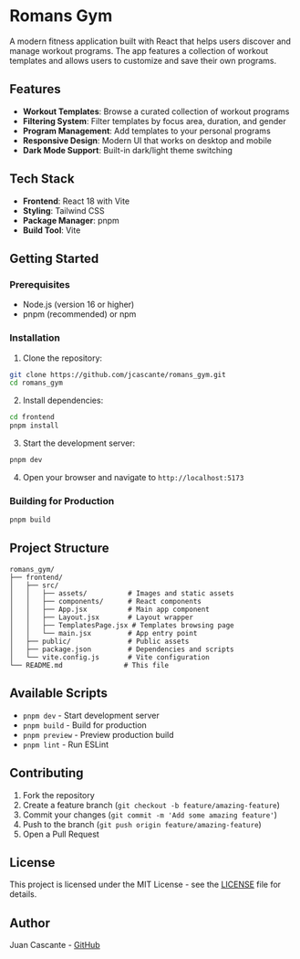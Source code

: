 # Romans Gym

A modern fitness application built with React that helps users discover and manage workout programs. The app features a collection of workout templates and allows users to customize and save their own programs.

## Features

- **Workout Templates**: Browse a curated collection of workout programs
- **Filtering System**: Filter templates by focus area, duration, and gender
- **Program Management**: Add templates to your personal programs
- **Responsive Design**: Modern UI that works on desktop and mobile
- **Dark Mode Support**: Built-in dark/light theme switching

## Tech Stack

- **Frontend**: React 18 with Vite
- **Styling**: Tailwind CSS
- **Package Manager**: pnpm
- **Build Tool**: Vite

## Getting Started

### Prerequisites

- Node.js (version 16 or higher)
- pnpm (recommended) or npm

### Installation

1. Clone the repository:
```bash
git clone https://github.com/jcascante/romans_gym.git
cd romans_gym
```

2. Install dependencies:
```bash
cd frontend
pnpm install
```

3. Start the development server:
```bash
pnpm dev
```

4. Open your browser and navigate to `http://localhost:5173`

### Building for Production

```bash
pnpm build
```

## Project Structure

```
romans_gym/
├── frontend/
│   ├── src/
│   │   ├── assets/          # Images and static assets
│   │   ├── components/      # React components
│   │   ├── App.jsx          # Main app component
│   │   ├── Layout.jsx       # Layout wrapper
│   │   ├── TemplatesPage.jsx # Templates browsing page
│   │   └── main.jsx         # App entry point
│   ├── public/              # Public assets
│   ├── package.json         # Dependencies and scripts
│   └── vite.config.js       # Vite configuration
└── README.md               # This file
```

## Available Scripts

- `pnpm dev` - Start development server
- `pnpm build` - Build for production
- `pnpm preview` - Preview production build
- `pnpm lint` - Run ESLint

## Contributing

1. Fork the repository
2. Create a feature branch (`git checkout -b feature/amazing-feature`)
3. Commit your changes (`git commit -m 'Add some amazing feature'`)
4. Push to the branch (`git push origin feature/amazing-feature`)
5. Open a Pull Request

## License

This project is licensed under the MIT License - see the [LICENSE](LICENSE) file for details.

## Author

Juan Cascante - [GitHub](https://github.com/jcascante) 